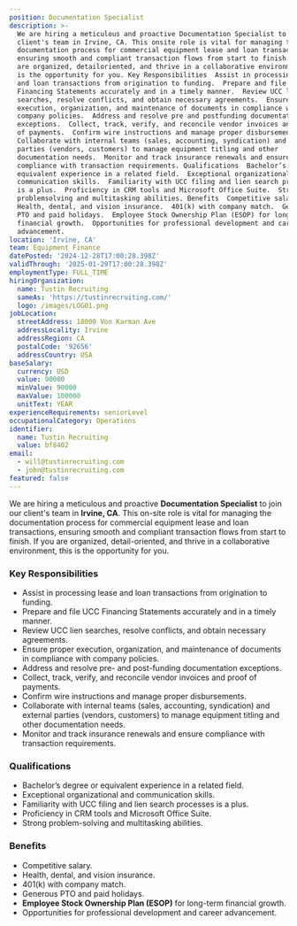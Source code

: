 ```yaml
---
position: Documentation Specialist
description: >-
  We are hiring a meticulous and proactive Documentation Specialist to join our
  client's team in Irvine, CA. This onsite role is vital for managing the
  documentation process for commercial equipment lease and loan transactions,
  ensuring smooth and compliant transaction flows from start to finish. If you
  are organized, detailoriented, and thrive in a collaborative environment, this
  is the opportunity for you. Key Responsibilities  Assist in processing lease
  and loan transactions from origination to funding.  Prepare and file UCC
  Financing Statements accurately and in a timely manner.  Review UCC lien
  searches, resolve conflicts, and obtain necessary agreements.  Ensure proper
  execution, organization, and maintenance of documents in compliance with
  company policies.  Address and resolve pre and postfunding documentation
  exceptions.  Collect, track, verify, and reconcile vendor invoices and proof
  of payments.  Confirm wire instructions and manage proper disbursements. 
  Collaborate with internal teams (sales, accounting, syndication) and external
  parties (vendors, customers) to manage equipment titling and other
  documentation needs.  Monitor and track insurance renewals and ensure
  compliance with transaction requirements. Qualifications  Bachelor’s degree or
  equivalent experience in a related field.  Exceptional organizational and
  communication skills.  Familiarity with UCC filing and lien search processes
  is a plus.  Proficiency in CRM tools and Microsoft Office Suite.  Strong
  problemsolving and multitasking abilities. Benefits  Competitive salary. 
  Health, dental, and vision insurance.  401(k) with company match.  Generous
  PTO and paid holidays.  Employee Stock Ownership Plan (ESOP) for longterm
  financial growth.  Opportunities for professional development and career
  advancement.
location: 'Irvine, CA'
team: Equipment Finance
datePosted: '2024-12-28T17:00:28.398Z'
validThrough: '2025-01-29T17:00:28.398Z'
employmentType: FULL_TIME
hiringOrganization:
  name: Tustin Recruiting
  sameAs: 'https://tustinrecruiting.com/'
  logo: /images/LOGO1.png
jobLocation:
  streetAddress: 18000 Von Karman Ave
  addressLocality: Irvine
  addressRegion: CA
  postalCode: '92656'
  addressCountry: USA
baseSalary:
  currency: USD
  value: 90000
  minValue: 90000
  maxValue: 100000
  unitText: YEAR
experienceRequirements: seniorLevel
occupationalCategory: Operations
identifier:
  name: Tustin Recruiting
  value: bf8402
email:
  - will@tustinrecruiting.com
  - john@tustinrecruiting.com
featured: false
---
```


We are hiring a meticulous and proactive **Documentation Specialist** to join our client's team in **Irvine, CA**. This on-site role is vital for managing the documentation process for commercial equipment lease and loan transactions, ensuring smooth and compliant transaction flows from start to finish. If you are organized, detail-oriented, and thrive in a collaborative environment, this is the opportunity for you.  

### Key Responsibilities
- Assist in processing lease and loan transactions from origination to funding.  
- Prepare and file UCC Financing Statements accurately and in a timely manner.  
- Review UCC lien searches, resolve conflicts, and obtain necessary agreements.  
- Ensure proper execution, organization, and maintenance of documents in compliance with company policies.  
- Address and resolve pre- and post-funding documentation exceptions.  
- Collect, track, verify, and reconcile vendor invoices and proof of payments.  
- Confirm wire instructions and manage proper disbursements.  
- Collaborate with internal teams (sales, accounting, syndication) and external parties (vendors, customers) to manage equipment titling and other documentation needs.  
- Monitor and track insurance renewals and ensure compliance with transaction requirements.  

### Qualifications
- Bachelor’s degree or equivalent experience in a related field.  
- Exceptional organizational and communication skills.  
- Familiarity with UCC filing and lien search processes is a plus.  
- Proficiency in CRM tools and Microsoft Office Suite.  
- Strong problem-solving and multitasking abilities.  

### Benefits
- Competitive salary.  
- Health, dental, and vision insurance.  
- 401(k) with company match.  
- Generous PTO and paid holidays.  
- **Employee Stock Ownership Plan (ESOP)** for long-term financial growth.  
- Opportunities for professional development and career advancement.  
